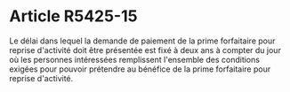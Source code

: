 # Article R5425-15

  
Le délai dans lequel la demande de paiement de la prime forfaitaire pour reprise d'activité doit être présentée est fixé à deux ans à compter du jour où les personnes intéressées remplissent l'ensemble des conditions exigées pour pouvoir prétendre au bénéfice de la prime forfaitaire pour reprise d'activité.